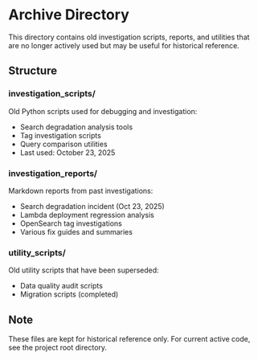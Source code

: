 # Archive Directory

This directory contains old investigation scripts, reports, and utilities that are no longer actively used but may be useful for historical reference.

## Structure

### investigation_scripts/
Old Python scripts used for debugging and investigation:
- Search degradation analysis tools
- Tag investigation scripts  
- Query comparison utilities
- Last used: October 23, 2025

### investigation_reports/
Markdown reports from past investigations:
- Search degradation incident (Oct 23, 2025)
- Lambda deployment regression analysis
- OpenSearch tag investigations
- Various fix guides and summaries

### utility_scripts/
Old utility scripts that have been superseded:
- Data quality audit scripts
- Migration scripts (completed)

## Note

These files are kept for historical reference only. For current active code, see the project root directory.
